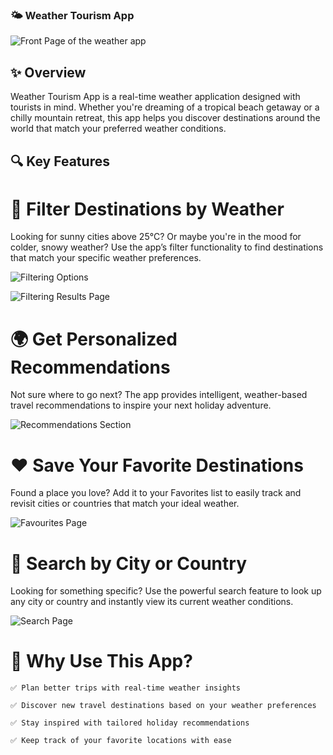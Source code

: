 ### 🌤️ Weather Tourism App

![Front Page of the weather app](Images/frontPage.PNG)
## ✨ Overview

Weather Tourism App is a real-time weather application designed with tourists in mind. Whether you're dreaming of a tropical beach getaway or a chilly mountain retreat, this app helps you discover destinations around the world that match your preferred weather conditions.
## 🔍 Key Features
# 🧭 Filter Destinations by Weather

Looking for sunny cities above 25°C? Or maybe you're in the mood for colder, snowy weather? Use the app’s filter functionality to find destinations that match your specific weather preferences.

![Filtering Options](Images/filterPage.PNG)

![Filtering Results Page](Images/filterResultsPage.PNG)
# 🌍 Get Personalized Recommendations

Not sure where to go next? The app provides intelligent, weather-based travel recommendations to inspire your next holiday adventure.

![Recommendations Section](Images/recommendationsPage.PNG)
# ❤️ Save Your Favorite Destinations

Found a place you love? Add it to your Favorites list to easily track and revisit cities or countries that match your ideal weather.

![Favourites Page](Images/favouritesPage.PNG)
# 🔎 Search by City or Country

Looking for something specific? Use the powerful search feature to look up any city or country and instantly view its current weather conditions.

![Search Page](Images/searchPage.PNG)
# 🌟 Why Use This App?

    ✅ Plan better trips with real-time weather insights

    ✅ Discover new travel destinations based on your weather preferences

    ✅ Stay inspired with tailored holiday recommendations

    ✅ Keep track of your favorite locations with ease
